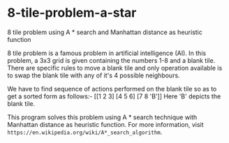 # 8-tile-problem-a-star
8 tile problem using A * search and Manhattan distance as heuristic function

8 tile problem is a famous problem in artificial intelligence (AI). In this problem, a 3x3 grid is given containing the numbers 1-8 and a blank tile. There are specific rules to move a blank tile and only operation available is to swap the blank tile with any of it's 4 possible neighbours.

We have to find sequence of actions performed on the blank tile so as to get a sorted form as follows:-
[[1 2 3]
[4 5 6]
[7 8 'B']]
Here 'B' depicts the blank tile.

This program solves this problem using A * search technique with Manhattan distance as heuristic function. For more information, visit `https://en.wikipedia.org/wiki/A*_search_algorithm`.
